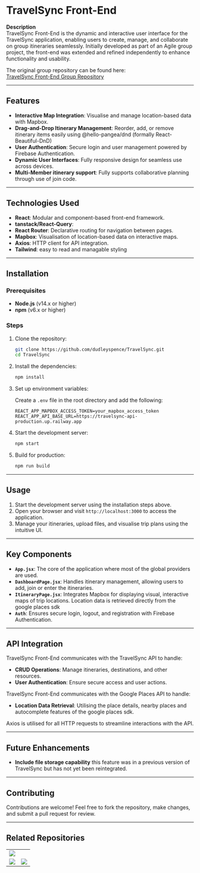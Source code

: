# **TravelSync Front-End**

**Description**  
TravelSync Front-End is the dynamic and interactive user interface for the TravelSync application, enabling users to create, manage, and collaborate on group itineraries seamlessly. Initially developed as part of an Agile group project, the front-end was extended and refined independently to enhance functionality and usability.

The original group repository can be found here:  
[TravelSync Front-End Group Repository](https://github.com/dudleyspence/TravelSync-FE-Group.git)

---

## **Features**

- **Interactive Map Integration**: Visualise and manage location-based data with Mapbox.
- **Drag-and-Drop Itinerary Management**: Reorder, add, or remove itinerary items easily using @hello-pangea/dnd (formally React-Beautiful-DnD)
- **User Authentication**: Secure login and user management powered by Firebase Authentication.
- **Dynamic User Interfaces**: Fully responsive design for seamless use across devices.
- **Multi-Member itinerary support**: Fully supports collaborative planning through use of join code.


---

## **Technologies Used**

- **React**: Modular and component-based front-end framework.
- **tanstack/React-Query**: 
- **React Router**: Declarative routing for navigation between pages.
- **Mapbox**: Visualisation of location-based data on interactive maps.
- **Axios**: HTTP client for API integration.
- **Tailwind**: easy to read and managable styling

---

## **Installation**

### **Prerequisites**

- **Node.js** (v14.x or higher)
- **npm** (v6.x or higher)

### **Steps**

1. Clone the repository:

    ```bash
    git clone https://github.com/dudleyspence/TravelSync.git
    cd TravelSync
    ```

2. Install the dependencies:

    ```bash
    npm install
    ```

3. Set up environment variables:

    Create a `.env` file in the root directory and add the following:

    ```plaintext
    REACT_APP_MAPBOX_ACCESS_TOKEN=your_mapbox_access_token
    REACT_APP_API_BASE_URL=https://travelsync-api-production.up.railway.app
    ```

4. Start the development server:

    ```bash
    npm start
    ```

5. Build for production:

    ```bash
    npm run build
    ```

---

## **Usage**

1. Start the development server using the installation steps above.
2. Open your browser and visit `http://localhost:3000` to access the application.
3. Manage your itineraries, upload files, and visualise trip plans using the intuitive UI.

---

## **Key Components**

- **`App.jsx`**: The core of the application where most of the global providers are used.
- **`DashboardPage.jsx`**: Handles itinerary management, allowing users to add, join or enter the itineraries.
- **`ItineraryPage.jsx`**: Integrates Mapbox for displaying visual, interactive maps of trip locations. Location data is retrieved directly from the google places sdk
- **`Auth`**: Ensures secure login, logout, and registration with Firebase Authentication.

---

## **API Integration**

TravelSync Front-End communicates with the TravelSync API to handle:

- **CRUD Operations**: Manage itineraries, destinations, and other resources.
- **User Authentication**: Ensure secure access and user actions.

TravelSync Front-End communicates with the Google Places API to handle:
- **Location Data Retrieval**: Utilising the place details, nearby places and autocomplete features of the google places sdk.

Axios is utilised for all HTTP requests to streamline interactions with the API.

---

## **Future Enhancements**

- **Include file storage capability** this feature was in a previous version of TravelSync but has not yet been reintegrated.

---

## **Contributing**

Contributions are welcome! Feel free to fork the repository, make changes, and submit a pull request for review.

---

## **Related Repositories**

<div align="center">
    <table>
        <tr>
            <td align="center" width="50%">
                <a href="https://github.com/dudleyspence/TravelSync-API-Extended">
                    <img src="https://github-readme-stats.vercel.app/api/pin/?username=dudleyspence&repo=TravelSync-API-Extended&title_color=0891b2&text_color=ffffff&icon_color=0891b2&bg_color=0f172a&hide_border=true&locale=en" />
                </a>
            </td>
        </tr>
        <tr>
            <td align="center" width="50%">
                <a href="https://github.com/dudleyspence/TravelSync-FE-Group">
                    <img src="https://github-readme-stats.vercel.app/api/pin/?username=dudleyspence&repo=TravelSync-FE-Group&title_color=0891b2&text_color=ffffff&icon_color=0891b2&bg_color=0f172a&hide_border=true&locale=en" />
                </a>
            </td>
            <td align="center" width="50%">
                <a href="https://github.com/dudleyspence/TravelSync-API-Group">
                    <img src="https://github-readme-stats.vercel.app/api/pin/?username=dudleyspence&repo=TravelSync-API-Group&title_color=0891b2&text_color=ffffff&icon_color=0891b2&bg_color=0f172a&hide_border=true&locale=en" />
                </a>
            </td>
        </tr>
    </table>
</div>
